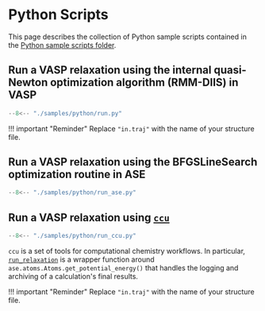 # Python Scripts

This page describes the collection of Python sample scripts contained
in the [Python sample scripts folder][scripts].

## Run a VASP relaxation using the internal quasi-Newton optimization algorithm (RMM-DIIS) in VASP

``` py title="samples/python/run.py"
--8<-- "./samples/python/run.py"
```

!!! important "Reminder"
    Replace `"in.traj"` with the name of your structure file.

## Run a VASP relaxation using the BFGSLineSearch optimization routine in ASE

``` py title="samples/python/run_ase.py"
--8<-- "./samples/python/run_ase.py"
```

## Run a VASP relaxation using [`ccu`][ccu]

``` py title="samples/python/run_ccu.py"
--8<-- "./samples/python/run_ccu.py"
```

`ccu` is a set of tools for computational chemistry workflows. In particular,
[`run_relaxation`][ccu-run-relaxation] is a wrapper function around `ase.atoms.Atoms.get_potential_energy()` that
handles the logging and archiving of a calculation's final results.

!!! important "Reminder"
    Replace `"in.traj"` with the name of your structure file.

[scripts]: https://github.com/ComCatLab/welcome-guide/tree/main/samples/python
[ccu]: https://python-comp-chem-utils.readthedocs.io/en/latest/
[ccu-run-relaxation]: https://python-comp-chem-utils.readthedocs.io/en/latest/reference/ccu.html#ccu.relaxation.run_relaxation
